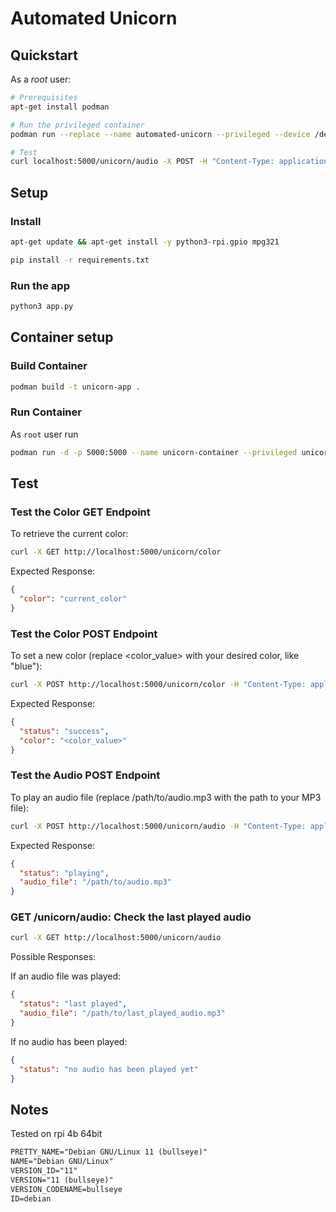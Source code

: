# Automated Unicorn

## Quickstart

As a *root* user:

```bash
# Prerequisites
apt-get install podman

# Run the privileged container
podman run --replace --name automated-unicorn --privileged --device /dev/snd -p 5000:5000 -d -v /home/<YOUR_USER>/MP3:/app/MP3 quay.io/jwerak/automated-unicorn

# Test
curl localhost:5000/unicorn/audio -X POST -H "Content-Type: application/json" -d "{}"
```

## Setup

### Install

```bash
apt-get update && apt-get install -y python3-rpi.gpio mpg321

pip install -r requirements.txt
```

### Run the app

```bash
python3 app.py
```

## Container setup

### Build Container

```bash
podman build -t unicorn-app .
```

### Run Container

As `root` user run

```bash
podman run -d -p 5000:5000 --name unicorn-container --privileged unicorn-app
```

## Test

### Test the Color GET Endpoint

To retrieve the current color:

```bash
curl -X GET http://localhost:5000/unicorn/color
```

Expected Response:

```json
{
  "color": "current_color"
}
```

### Test the Color POST Endpoint

To set a new color (replace <color_value> with your desired color, like "blue"):

```bash
curl -X POST http://localhost:5000/unicorn/color -H "Content-Type: application/json" -d '{"color": "<color_value>"}'
```

Expected Response:

```json
{
  "status": "success",
  "color": "<color_value>"
}
```

### Test the Audio POST Endpoint

To play an audio file (replace /path/to/audio.mp3 with the path to your MP3 file):

```bash
curl -X POST http://localhost:5000/unicorn/audio -H "Content-Type: application/json" -d '{"audio_file": "/path/to/audio.mp3"}'
```

Expected Response:

```json
{
  "status": "playing",
  "audio_file": "/path/to/audio.mp3"
}
```

### GET /unicorn/audio: Check the last played audio

```bash
curl -X GET http://localhost:5000/unicorn/audio
```

Possible Responses:

If an audio file was played:

```json
{
  "status": "last played",
  "audio_file": "/path/to/last_played_audio.mp3"
}
```

If no audio has been played:

```json
{
  "status": "no audio has been played yet"
}
```

## Notes

Tested on rpi 4b 64bit

```txt
PRETTY_NAME="Debian GNU/Linux 11 (bullseye)"
NAME="Debian GNU/Linux"
VERSION_ID="11"
VERSION="11 (bullseye)"
VERSION_CODENAME=bullseye
ID=debian
```
